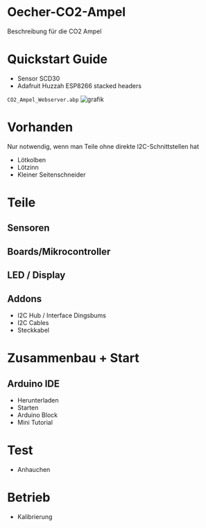 # Oecher-CO2-Ampel
 Beschreibung für die CO2 Ampel

# Quickstart Guide

* Sensor SCD30
* Adafruit Huzzah ESP8266 stacked headers


`CO2_Ampel_Webserver.abp`
![grafik](https://user-images.githubusercontent.com/14135678/98365201-59160100-2032-11eb-9448-09ed16e25e64.png)



# Vorhanden

Nur notwendig, wenn man Teile ohne direkte I2C-Schnittstellen hat
* Lötkolben
* Lötzinn
* Kleiner Seitenschneider

# Teile

## Sensoren

## Boards/Mikrocontroller

## LED / Display

## Addons

* I2C Hub / Interface Dingsbums
* I2C Cables
* Steckkabel


# Zusammenbau + Start

## Arduino IDE

* Herunterladen
* Starten
* Arduino Block
* Mini Tutorial

# Test

* Anhauchen

# Betrieb

* Kalibrierung